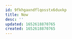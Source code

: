 ```yaml
---
id: 9fkhgaxndflqosstx6duxkp
title: Now
desc: ''
updated: 1652618870765
created: 1652618870765
---
```


